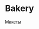 # Bakery

[Макеты](https://www.figma.com/file/MBLt63L4QtQ75EoYeu12NO/Bakery?type=design&node-id=0%3A1&mode=design&t=3YOQSc1W5qWFDQci-1)